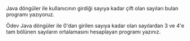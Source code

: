 Java döngüler ile kullanıcının girdiği sayıya kadar çift olan sayıları bulan programı yazıyoruz.

Ödev
Java döngüler ile 0'dan girilen sayıya kadar olan sayılardan 3 ve 4'e tam bölünen sayıların ortalamasını hesaplayan programı yazınız.